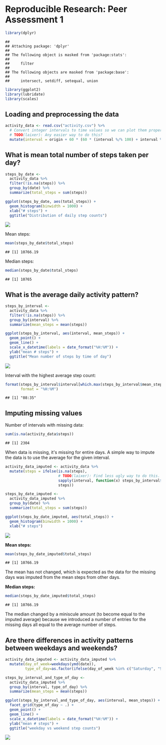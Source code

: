 # Reproducible Research: Peer Assessment 1


```r
library(dplyr)
```

```
## 
## Attaching package: 'dplyr'
## 
## The following object is masked from 'package:stats':
## 
##     filter
## 
## The following objects are masked from 'package:base':
## 
##     intersect, setdiff, setequal, union
```

```r
library(ggplot2)
library(lubridate)
library(scales)
```

## Loading and preprocessing the data


```r
activity_data <- read.csv("activity.csv") %>%
  # Convert integer intervals to time values so we can plot them properly.
  # TODO(laixer): Any easier way to do this?
  mutate(interval = origin + 60 * (60 * (interval %/% 100) + interval %% 100))
```

## What is mean total number of steps taken per day?


```r
steps_by_date <- 
  activity_data %>% 
  filter(!is.na(steps)) %>% 
  group_by(date) %>% 
  summarize(total_steps = sum(steps))

ggplot(steps_by_date, aes(total_steps)) + 
  geom_histogram(binwidth = 1000) + 
  xlab("# steps") + 
  ggtitle("Distribution of daily step counts")
```

![](PA1_template_files/figure-html/unnamed-chunk-3-1.png) 

Mean steps:

```r
mean(steps_by_date$total_steps)
```

```
## [1] 10766.19
```

Median steps:

```r
median(steps_by_date$total_steps)
```

```
## [1] 10765
```

## What is the average daily activity pattern?


```r
steps_by_interval <- 
  activity_data %>% 
  filter(!is.na(steps)) %>% 
  group_by(interval) %>% 
  summarize(mean_steps = mean(steps))

ggplot(steps_by_interval, aes(interval, mean_steps)) + 
  geom_point() + 
  geom_line() + 
  scale_x_datetime(labels = date_format("%H:%M")) + 
  ylab("mean # steps") +
  ggtitle("Mean number of steps by time of day")
```

![](PA1_template_files/figure-html/unnamed-chunk-6-1.png) 

Interval with the highest average step count:

```r
format(steps_by_interval$interval[which.max(steps_by_interval$mean_steps)], 
       format = "%H:%M")
```

```
## [1] "08:35"
```


## Imputing missing values

Number of intervals with missing data:


```r
sum(is.na(activity_data$steps))
```

```
## [1] 2304
```

When data is missing, it's missing for entire days. A simple way to impute the 
data is to use the average for the given interval.


```r
activity_data_imputed <- activity_data %>% 
  mutate(steps = ifelse(is.na(steps), 
                        # TODO(laixer): Find less ugly way to do this.
                        sapply(interval, function(x) steps_by_interval$mean_steps[steps_by_interval$interval == x]), 
                        steps))

steps_by_date_imputed <- 
  activity_data_imputed %>% 
  group_by(date) %>% 
  summarize(total_steps = sum(steps))

ggplot(steps_by_date_imputed, aes(total_steps)) + 
  geom_histogram(binwidth = 1000) + 
  xlab("# steps")
```

![](PA1_template_files/figure-html/unnamed-chunk-9-1.png) 

**Mean steps:**

```r
mean(steps_by_date_imputed$total_steps)
```

```
## [1] 10766.19
```

The mean has not changed, which is expected as the data for the missing days was
imputed from the mean steps from other days.

**Median steps:**

```r
median(steps_by_date_imputed$total_steps)
```

```
## [1] 10766.19
```

The median changed by a miniscule amount (to become equal to the imputed 
average) because we introduced a number of entries for the missing days all 
equal to the average number of steps.

## Are there differences in activity patterns between weekdays and weekends?


```r
activity_data_imputed <- activity_data_imputed %>% 
  mutate(day_of_week=weekdays(ymd(date)), 
         type_of_day=as.factor(ifelse(day_of_week %in% c("Saturday", "Sunday"), "weekend", "weekday")))

steps_by_interval_and_type_of_day <- 
  activity_data_imputed %>% 
  group_by(interval, type_of_day) %>% 
  summarize(mean_steps = mean(steps))

ggplot(steps_by_interval_and_type_of_day, aes(interval, mean_steps)) + 
  facet_grid(type_of_day ~ .) +
  geom_point() + 
  geom_line() + 
  scale_x_datetime(labels = date_format("%H:%M")) + 
  ylab("mean # steps") +
  ggtitle("weekday vs weekend step counts")
```

![](PA1_template_files/figure-html/unnamed-chunk-12-1.png) 
